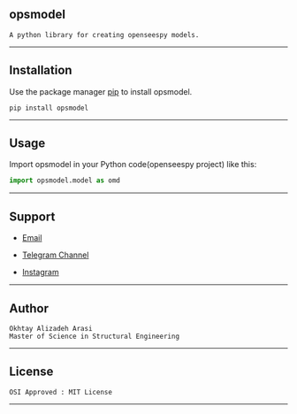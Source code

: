 ## opsmodel

```
A python library for creating openseespy models.
```

---

## Installation

Use the package manager [pip](https://pip.pypa.io/en/stable/) to install opsmodel.

```
pip install opsmodel
```
---
## Usage

Import opsmodel in your Python code(openseespy project) like this:

```python
import opsmodel.model as omd
```


---
## Support
- [Email](mailto:ok.programss@gmail.com)

- [Telegram Channel](https://t.me/OKprograms)

- [Instagram](https://www.instagram.com/opensees_apps/?hl=en)

---
## Author
```
Okhtay Alizadeh Arasi
Master of Science in Structural Engineering
```
---
## License
```
OSI Approved : MIT License
```
---